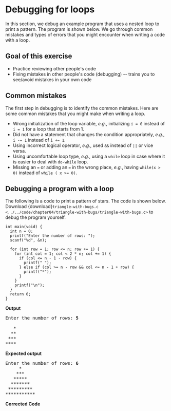 # Debugging for loops

In this section, we debug an example program that uses a nested loop to print a pattern. The program is shown below. We go through common mistakes and types of errors that you might encounter when writing a code with a loop.

## Goal of this exercise

* Practice reviewing other people's code
* Fixing mistakes in other people's code (debugging) -- trains you to see/avoid mistakes in your own code

## Common mistakes

The first step in debugging is to identify the common mistakes. Here are some common mistakes that you might make when writing a loop.

* Wrong initialization of the loop variable, *e.g.*, initializing `i = 0` instead of `i = 1` for a loop that starts from 1.
* Did not have a statement that changes the condition appropriately, *e.g.*, `i -= 1` instead of `i += 1`.
* Using incorrect logical operator, *e.g.*, used `&&` instead of `||` or vice versa.
* Using uncomfortable loop type, *e.g.*, using a `while` loop in case where it is easier to deal with `do-while` loop.
* Missing an `=` or adding an `=` in the wrong place, *e.g.*, having `while(x > 0)` instead of `while ( x >= 0)`.

## Debugging a program with a loop

The following is a code to print a pattern of stars. The code is shown below. Download {download}`triangle-with-bugs.c <../../code/chapter04/triangle-with-bugs/triangle-with-bugs.c>` to debug the program yourself.

```{code-block} c
int main(void) {
  int n = 0;
  printf("Enter the number of rows: ");
  scanf("%d", &n);

  for (int row = 1; row <= n; row += 1) {
    for (int col = 1; col < 2 * n; col += 1) {
      if (col <= n - 1 - row) {
        printf(" ");
      } else if (col >= n - row && col <= n - 1 + row) {
        printf("*");
      }
    }
    printf("\n");
  }
  return 0;
}
```

**Output**
<pre>
Enter the number of rows: <b>5</b>
    
   *
  **
 ***
****
</pre>

**Expected output**
<pre>
Enter the number of rows: <b>6</b>
     *
    ***
   *****
  *******
 *********
***********
</pre>


**Corrected Code**
```{code-block} c

```